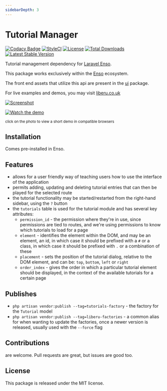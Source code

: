 ```yaml
---
sidebarDepth: 3
---
```


# Tutorial Manager


[![Codacy Badge](https://api.codacy.com/project/badge/Grade/282735fb74e647c4b630056271b66d77)](https://www.codacy.com/app/laravel-liberu/tutorials?utm_source=github.com&amp;utm_medium=referral&amp;utm_content=laravel-liberu/tutorials&amp;utm_campaign=Badge_Grade)
[![StyleCI](https://github.styleci.io/repos/85628545/shield?branch=master)](https://github.styleci.io/repos/85628545)
[![License](https://poser.pugx.org/laravel-liberu/tutorials/license)](https://packagist.org/packages/laravel-liberu/tutorials)
[![Total Downloads](https://poser.pugx.org/laravel-liberu/tutorials/downloads)](https://packagist.org/packages/laravel-liberu/tutorials)
[![Latest Stable Version](https://poser.pugx.org/laravel-liberu/tutorials/version)](https://packagist.org/packages/laravel-liberu/tutorials)

Tutorial management dependency for [Laravel Enso](https://github.com/laravel-liberu/Enso).

This package works exclusively within the [Enso](https://github.com/laravel-liberu/Enso) ecosystem.

The front end assets that utilize this api are present in the [ui](https://github.com/liberu-ui/ui) package.

For live examples and demos, you may visit [liberu.co.uk](https://www.liberu.co.uk)

[![Screenshot](https://laravel-liberu.github.io/tutorials/screenshots/bulma_023_thumb.png)](https://laravel-liberu.github.io/tutorials/screenshots/bulma_023.png)

[![Watch the demo](https://laravel-liberu.github.io/tutorials/screenshots/bulma_026_thumb.png)](https://laravel-liberu.github.io/tutorials/videos/bulma_demo_01.webm)

<sup>click on the photo to view a short demo in compatible browsers</sup>

## Installation

Comes pre-installed in Enso.

## Features

- allows for a user friendly way of teaching users how to use the interface of the application
- permits adding, updating and deleting tutorial entries that can then be played for the selected route
- the tutorial functionality may be started/restarted from the right-hand sidebar, using the `?` button
- the `tutorials` table is used for the tutorial module and has several key attributes:
   - `permission_id` -  the permission where they're in use, since permissions are tied to routes, 
   and we're using permissions to know which tutorials to load for a page
   - `element` - identifies the element within the DOM, and may be an element, an id, in which case it should be 
   prefixed with a `#` or a class, in which case it should be prefixed with `.` or a combination of these
   - `placement` -  sets the position of the tutorial dialog, relative to the DOM element, 
   and can be: `top`, `bottom`, `left` or `right`
   - `order_index` - gives the order in which a particular tutorial element should be displayed, 
   in the context of the available tutorials for a certain page

## Publishes
- `php artisan vendor:publish --tag=tutorials-factory` - the factory for the `Tutorial` model
- `php artisan vendor:publish --tag=liberu-factories` - a common alias for when wanting to update the factories,
once a newer version is released, usually used with the `--force` flag

## Contributions

are welcome. Pull requests are great, but issues are good too.

## License

This package is released under the MIT license.
